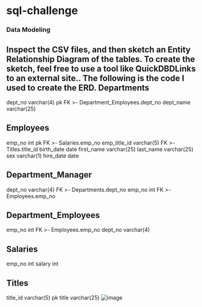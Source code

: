 # sql-challenge

### Data Modeling
## 
Inspect the CSV files, and then sketch an Entity Relationship Diagram of the tables. To create the sketch, feel free to use a tool like QuickDBDLinks to an external site..
The following is the code I used to create the ERD. Departments
--
dept_no varchar(4) pk FK >- Department_Employees.dept_no
dept_name varchar(25)

Employees
-- 
emp_no int pk FK >- Salaries.emp_no
emp_title_id varchar(5) FK >- Titles.title_id
birth_date date 
first_name varchar(25)
last_name varchar(25)
sex varchar(1)
hire_date date

Department_Manager 
--
dept_no varchar(4) FK >- Departments.dept_no
emp_no int FK >- Employees.emp_no

Department_Employees 
-- 
emp_no int FK >- Employees.emp_no
dept_no varchar(4)

Salaries 
-- 
emp_no int
salary int

Titles 
-- 
title_id varchar(5) pk
title varchar(25)
![image](https://github.com/thesarahcain/sql-challenge/assets/148586543/143e098c-2b3d-4882-9cd6-bd3f196d0dab)
